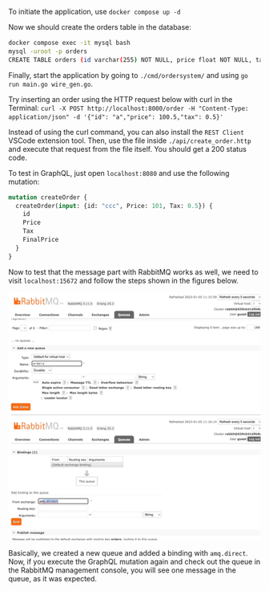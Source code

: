 To initiate the application, use `docker compose up -d`

Now we should create the orders table in the database:

```bash
docker compose exec -it mysql bash
mysql -uroot -p orders
CREATE TABLE orders (id varchar(255) NOT NULL, price float NOT NULL, tax float NOT NULL, final_price float NOT NULL, PRIMARY KEY (id))
```

Finally, start the application by going to `./cmd/ordersystem/` and using `go run main.go wire_gen.go`.

Try inserting an order using the HTTP request below with curl in the Terminal: `curl -X POST http://localhost:8000/order -H "Content-Type: application/json" -d '{"id": "a","price": 100.5,"tax": 0.5}'`

Instead of using the curl command, you can also install the `REST Client` VSCode extension tool. Then, use the file inside `./api/create_order.http`
and execute that request from the file itself. You should get a 200 status code.

To test in GraphQL, just open `localhost:8080` and use the following mutation:

```graphql
mutation createOrder {
  createOrder(input: {id: "ccc", Price: 101, Tax: 0.5}) {
    id
    Price
    Tax
    FinalPrice
  }
}
```

Now to test that the message part with RabbitMQ works as well, we need to visit `localhost:15672` and follow the steps shown in
the figures below.

![Figure 1](./images/image1.png)
![Figure 2](./images/image2.png)

Basically, we created a new queue and added a binding with `amq.direct`. Now, if you execute the GraphQL mutation again and check
out the queue in the RabbitMQ management console, you will see one message in the queue, as it was expected.